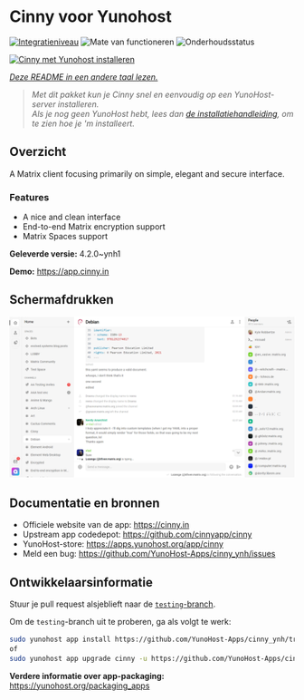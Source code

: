 <!--
NB: Deze README is automatisch gegenereerd door <https://github.com/YunoHost/apps/tree/master/tools/readme_generator>
Hij mag NIET handmatig aangepast worden.
-->

# Cinny voor Yunohost

[![Integratieniveau](https://dash.yunohost.org/integration/cinny.svg)](https://ci-apps.yunohost.org/ci/apps/cinny/) ![Mate van functioneren](https://ci-apps.yunohost.org/ci/badges/cinny.status.svg) ![Onderhoudsstatus](https://ci-apps.yunohost.org/ci/badges/cinny.maintain.svg)

[![Cinny met Yunohost installeren](https://install-app.yunohost.org/install-with-yunohost.svg)](https://install-app.yunohost.org/?app=cinny)

*[Deze README in een andere taal lezen.](./ALL_README.md)*

> *Met dit pakket kun je Cinny snel en eenvoudig op een YunoHost-server installeren.*  
> *Als je nog geen YunoHost hebt, lees dan [de installatiehandleiding](https://yunohost.org/install), om te zien hoe je 'm installeert.*

## Overzicht

A Matrix client focusing primarily on simple, elegant and secure interface.

### Features

- A nice and clean interface
- End-to-end Matrix encryption support
- Matrix Spaces support


**Geleverde versie:** 4.2.0~ynh1

**Demo:** <https://app.cinny.in>

## Schermafdrukken

![Schermafdrukken van Cinny](./doc/screenshots/screenshot.png)

## Documentatie en bronnen

- Officiele website van de app: <https://cinny.in>
- Upstream app codedepot: <https://github.com/cinnyapp/cinny>
- YunoHost-store: <https://apps.yunohost.org/app/cinny>
- Meld een bug: <https://github.com/YunoHost-Apps/cinny_ynh/issues>

## Ontwikkelaarsinformatie

Stuur je pull request alsjeblieft naar de [`testing`-branch](https://github.com/YunoHost-Apps/cinny_ynh/tree/testing).

Om de `testing`-branch uit te proberen, ga als volgt te werk:

```bash
sudo yunohost app install https://github.com/YunoHost-Apps/cinny_ynh/tree/testing --debug
of
sudo yunohost app upgrade cinny -u https://github.com/YunoHost-Apps/cinny_ynh/tree/testing --debug
```

**Verdere informatie over app-packaging:** <https://yunohost.org/packaging_apps>
